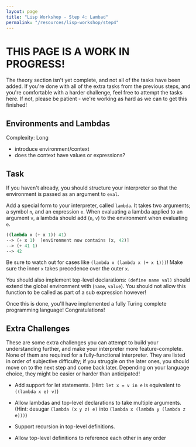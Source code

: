 ```yaml
---
layout: page
title: "Lisp Workshop - Step 4: Lambad"
permalink: "/resources/lisp-workshop/step4"
---
```

# THIS PAGE IS A WORK IN PROGRESS!
The theory section isn't yet complete, and not all of the tasks have been added. If you're done with all of the extra tasks from the previous steps, and you're comfortable with a harder challenge, feel free to attempt the tasks here. If not, please be patient - we're working as hard as we can to get this finished!

## Environments and Lambdas
Complexity: Long

- introduce environment/context
- does the context have values or expressions?

## Task
If you haven't already, you should structure your interpreter so that the environment is passed as an argument to `eval`.

Add a special form to your interpreter, called `lambda`. It takes two arguments; a symbol `n`, and an expression `e`. When evaluating a lambda applied to an argument `v`, a lambda should add (`n`, `v`) to the environment when evaluating `e`.
```scheme
((lambda x (+ x 1)) 41)
--> (+ x 1)  [environment now contains (x, 42)]
--> (+ 41 1)
--> 42
```
Be sure to watch out for cases like `(lambda x (lambda x (+ x 1)))`! Make sure the inner `x` takes precedence over the outer `x`.

You should also implement top-level declarations: `(define name val)` should extend the global environment with (`name`, `value`). You should not allow this function to be called as part of a sub expression however!

Once this is done, you'll have implemented a fully Turing complete programming language! Congratulations!

## Extra Challenges
These are some extra challenges you can attempt to build your understanding further, and make your interpreter more feature-complete. None of them are required for a fully-functional interpreter. They are listed in order of subjective difficulty; if you struggle on the later ones, you should move on to the next step and come back later. Depending on your language choice, they might be easier or harder than anticipated!

- Add support for let statements. (Hint: `let x = v in e` is equivalent to `((lambda x e) v)`)

- Allow lambdas and top-level declarations to take multiple arguments. (Hint: desugar `(lambda (x y z) e)` into `(lambda x (lambda y (lambda z e)))`)

- Support recursion in top-level definitions.

- Allow top-level definitions to reference each other in any order 
